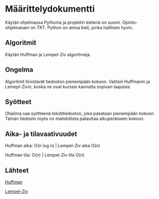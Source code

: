 # Määrittelydokumentti

Käytän ohjelmassa Pythonia ja projektin kielenä on suomi. 
Opinto-ohjelmanani on TKT.
Python on ainoa kieli, jonka hallitsen hyvin.

## Algoritmit
Käytän Huffman ja Lempel-Ziv algoritmeja.

## Ongelma
Algoritmit tiivistävät tiedoston pienempään kokoon.
Valitsin Huffmanin ja Lemepl-Zivin, koska ne ovat kurssin kannalta sopivan laajuisia.

## Syötteet
Ohjelma saa syötteenä tekstitiedoston, joka pakataan pienempään kokoon. 
Tämän tiedosto myös on mahdollista palauttaa alkuperäiseen kokoon.

## Aika- ja tilavaativuudet

Huffman aika: O(n log n) | Lempel-Ziv aika O(n)

Huffman tila: O(n) | Lempel-Ziv tila O(n)

## Lähteet 

[Huffman](https://en.wikipedia.org/wiki/Huffman_coding)

[Lempel-Ziv](https://en.wikipedia.org/wiki/LZ77_and_LZ78)
